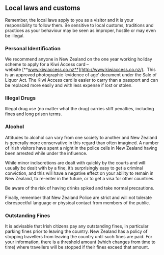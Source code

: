 ## Local laws and customs

Remember, the local laws apply to you as a visitor and it is your responsibility to follow them. Be sensitive to local customs, traditions and practices as your behaviour may be seen as improper, hostile or may even be illegal.

### **Personal Identification**

We recommend anyone in New Zealand on the one year working holiday scheme to apply for a Kiwi Access card – website [**www.kiwiaccess.co.nz**](http://www.kiwiaccess.co.nz/).  This is an approved photographic ‘evidence of age’ document under the Sale of Liquor Act. The Kiwi Access card is easier to carry than a passport and can be replaced more easily and with less expense if lost or stolen.

### **Illegal Drugs**

Illegal drug use (no matter what the drug) carries stiff penalties, including fines and long prison terms.

### **Alcohol**

Attitudes to alcohol can vary from one society to another and New Zealand is generally more conservative in this regard than often imagined. A number of Irish visitors have spent a night in the police cells in New Zealand having been arrested while under the influence.

While minor indiscretions are dealt with quickly by the courts and will usually be dealt with by a fine, it’s surprisingly easy to get a criminal conviction, and this will have a negative effect on your ability to remain in New Zealand, to re-enter in the future, or to get a visa for other countries.

Be aware of the risk of having drinks spiked and take normal precautions.

Finally, remember that New Zealand Police are strict and will not tolerate disrespectful language or physical contact from members of the public.

### **Outstanding Fines**

It is advisable that Irish citizens pay any outstanding fines, in particular parking fines prior to leaving the country. New Zealand has a policy of stopping travellers from leaving the country until such fines are paid. For your information, there is a threshold amount (which changes from time to time) where travellers will be stopped if their fines exceed that amount.